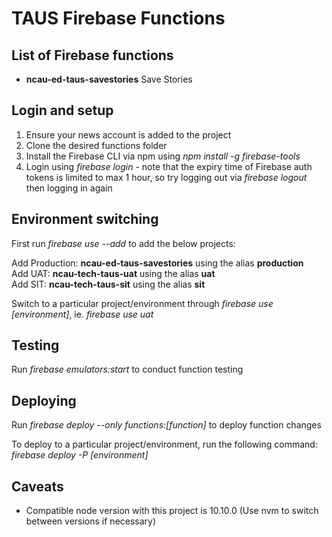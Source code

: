 # TAUS Firebase Functions

## List of Firebase functions
* **ncau-ed-taus-savestories** Save Stories

## Login and setup

1. Ensure your news account is added to the project
2. Clone the desired functions folder
3. Install the Firebase CLI via npm using *npm install -g firebase-tools*
4. Login using *firebase login* - note that the expiry time of Firebase auth tokens is limited to max 1 hour, so try logging out via *firebase logout* then logging in again

## Environment switching

First run *firebase use --add* to add the below projects:

Add Production: **ncau-ed-taus-savestories** using the alias **production** <br />
Add UAT:        **ncau-tech-taus-uat** using the alias **uat** <br />
Add SIT:        **ncau-tech-taus-sit** using the alias **sit** 

Switch to a particular project/environment through *firebase use [environment]*, ie. *firebase use uat*

## Testing

Run *firebase emulators:start* to conduct function testing

## Deploying

Run *firebase deploy --only functions:[function]* to deploy function changes

To deploy to a particular project/environment, run the following command: *firebase deploy -P [environment]*

## Caveats

* Compatible node version with this project is 10.10.0 (Use nvm to switch between versions if necessary)
